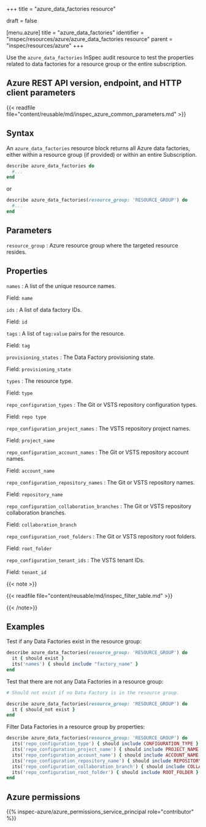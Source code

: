 +++
title = "azure_data_factories resource"

draft = false


[menu.azure]
title = "azure_data_factories"
identifier = "inspec/resources/azure/azure_data_factories resource"
parent = "inspec/resources/azure"
+++

Use the `azure_data_factories` InSpec audit resource to test the properties related to data factories for a resource group or the entire subscription.

## Azure REST API version, endpoint, and HTTP client parameters

{{< readfile file="content/reusable/md/inspec_azure_common_parameters.md" >}}

## Syntax

An `azure_data_factories` resource block returns all Azure data factories, either within a resource group (if provided) or within an entire Subscription.

```ruby
describe azure_data_factories do
  #...
end
```

or

```ruby
describe azure_data_factories(resource_group: 'RESOURCE_GROUP') do
  #...
end
```

## Parameters

`resource_group`
: Azure resource group where the targeted resource resides.

## Properties

`names`
: A list of the unique resource names.

  Field: `name`

`ids`
: A list of data factory IDs.

  Field: `id`

`tags`
: A list of `tag:value` pairs for the resource.

  Field: `tag`

`provisioning_states`
: The Data Factory provisioning state.

  Field: `provisioning_state`

`types`
: The resource type.

  Field: `type`

`repo_configuration_types`
: The Git or VSTS repository configuration types.

  Field: `repo type`

`repo_configuration_project_names`
: The VSTS repository project names.

  Field: `project_name`

`repo_configuration_account_names`
: The Git or VSTS repository account names.

  Field: `account_name`

`repo_configuration_repository_names`
: The Git or VSTS repository names.

  Field: `repository_name`

`repo_configuration_collaboration_branches`
: The Git or VSTS repository collaboration branches.

  Field: `collaboration_branch`

`repo_configuration_root_folders`
: The Git or VSTS repository root folders.

  Field: `root_folder`

`repo_configuration_tenant_ids`
: The VSTS tenant IDs.

  Field: `tenant_id`

{{< note >}}

{{< readfile file="content/reusable/md/inspec_filter_table.md" >}}

{{< /note>}}

## Examples

Test if any Data Factories exist in the resource group:

```ruby
describe azure_data_factories(resource_group: 'RESOURCE_GROUP') do
  it { should exist }
  its('names') { should include "factory_name" }
end
```

Test that there are not any Data Factories in a resource group:

```ruby
# Should not exist if no Data Factory is in the resource group.

describe azure_data_factories(resource_group: 'RESOURCE_GROUP') do
  it { should_not exist }
end
```

Filter Data Factories in a resource group by properties:

```ruby
describe azure_data_factories(resource_group: 'RESOURCE_GROUP') do
  its('repo_configuration_type') { should include CONFIGURATION_TYPE }
  its('repo_configuration_project_name') { should include PROJECT_NAME }
  its('repo_configuration_account_name') { should include ACCOUNT_NAME }
  its('repo_configuration_repository_name') { should include REPOSITORY_NAME }
  its('repo_configuration_collaboration_branch') { should include COLLABORATION_BRANCH }
  its('repo_configuration_root_folder') { should include ROOT_FOLDER }
end
```

## Azure permissions

{{% inspec-azure/azure_permissions_service_principal role="contributor" %}}
